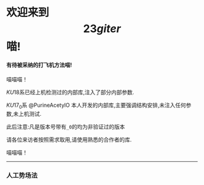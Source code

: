 # 欢迎来到 $$23giter$$ 喵!

#### 有待被采纳的打飞机方法喵!

喵喵喵！ 

$KU18$系已经上机检测过的内部库,注入了部分内部参数.

$KU17_0$系 @PurineAcetylO 本人开发的内部库,主要强调结构安排,未注入任何参数,未上机测试.

此后注意:凡是版本号带有`_0`的均为非验证过的版本

请各位来访者按照需求取用,请使用熟悉的合作者的库.

喵喵喵！

------

### 人工势场法


